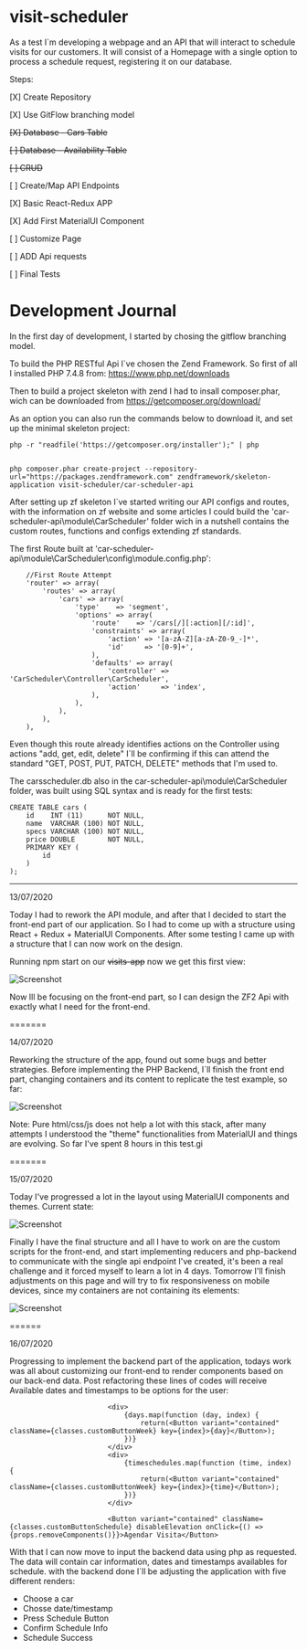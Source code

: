 # visit-scheduler

As a test I`m developing a webpage and an API that will interact to schedule visits for our customers. It will consist of a Homepage with a single option to process a schedule request, registering it on our database.

Steps:

[X] Create Repository

[X] Use GitFlow branching model

~~[X] Database - Cars Table~~

~~[ ] Database - Availability Table~~

~~[ ] CRUD~~

[ ] Create/Map API Endpoints

[X] Basic React-Redux APP

[X] Add First MaterialUI Component

[ ] Customize Page

[ ] ADD Api requests

[ ] Final Tests


# Development Journal

In the first day of development, I started by chosing the gitflow branching model.

To build the PHP RESTful Api I`ve chosen the Zend Framework. So first of all I installed PHP 7.4.8 from: https://www.php.net/downloads

Then to build a project skeleton with zend I had to insall composer.phar, wich can be downloaded from https://getcomposer.org/download/ 

As an option you can also run the commands below to download it, and set up the minimal skeleton project:

```
php -r "readfile('https://getcomposer.org/installer');" | php


php composer.phar create-project --repository-url="https://packages.zendframework.com" zendframework/skeleton-application visit-scheduler/car-scheduler-api

```

After setting up zf skeleton I`ve started writing our API configs and routes, with the information on zf website and some articles I could build the 'car-scheduler-api\module\CarScheduler' folder wich in a nutshell contains the custom routes, functions and configs extending zf standards.

The first Route built at 'car-scheduler-api\module\CarScheduler\config\module.config.php':

```
    //First Route Attempt
    'router' => array(
        'routes' => array(
            'cars' => array(
                'type'    => 'segment',
                'options' => array(
                    'route'    => '/cars[/][:action][/:id]',
                    'constraints' => array(
                        'action' => '[a-zA-Z][a-zA-Z0-9_-]*',
                        'id'     => '[0-9]+',
                    ),
                    'defaults' => array(
                        'controller' => 'CarScheduler\Controller\CarScheduler',
                        'action'     => 'index',
                    ),
                ),
            ),
        ),
    ),
```

Even though this route already identifies actions on the Controller using actions "add, get, edit, delete" I`ll be confirming if this can attend the standard "GET, POST, PUT, PATCH, DELETE" methods that I'm used to.

The carsscheduler.db also in the car-scheduler-api\module\CarScheduler folder, was built using SQL syntax and is ready for the first tests:
```
CREATE TABLE cars (
    id    INT (11)      NOT NULL,
    name  VARCHAR (100) NOT NULL,
    specs VARCHAR (100) NOT NULL,
    price DOUBLE        NOT NULL,
    PRIMARY KEY (
        id
    )
);
```

---

13/07/2020

Today I had to rework the API module, and after that I decided to start the front-end part of our application. So I had to come up with a structure using React + Redux + MaterialUI Components. After some testing I came up with a structure that I can now work on the design.

Running npm start on our ~~visits-app~~ now we get this first view:

![Screenshot](./journal/first_view.jpg)

Now Ill be focusing on the front-end part, so I can design the ZF2 Api with exactly what I need for the front-end.

=======

14/07/2020

Reworking the structure of the app, found out some bugs and better strategies. Before implementing the PHP Backend, I`ll finish the front end part, changing containers and its content to replicate the test example, so far:

![Screenshot](./journal/app_progress.jpg)

Note: Pure html/css/js does not help a lot with this stack, after many attempts I understood the "theme" functionalities from MaterialUI and things are evolving. So far I've spent 8 hours in this test.gi

=======

15/07/2020

Today I've progressed a lot in the layout using MaterialUI components and themes. Current state:

![Screenshot](./journal/layout_phase2.jpg)

Finally I have the final structure and all I have to work on are the custom scripts for the front-end, and start implementing reducers and php-backend to communicate with the single api endpoint I've created, it's been a real challenge and it forced myself to learn a lot in 4 days. Tomorrow I'll finish adjustments on this page and will try to fix responsiveness on mobile devices, since my containers are not containing its elements:

![Screenshot](./journal/mobile_front_problem.jpg)

======

16/07/2020

Progressing to implement the backend part of the application, todays work was all about customizing our front-end to render components based on our back-end data. Post refactoring these lines of codes will receive Available dates and timestamps to be options for the user:

```
                        <div>
                            {days.map(function (day, index) {
                                return(<Button variant="contained" className={classes.customButtonWeek} key={index}>{day}</Button>);
                            })}
                        </div>
                        <div>
                            {timeschedules.map(function (time, index) {
                                return(<Button variant="contained" className={classes.customButtonWeek} key={index}>{time}</Button>);
                            })}
                        </div>

                        <Button variant="contained" className={classes.customButtonSchedule} disableElevation onClick={() => {props.removeComponents()}}>Agendar Visita</Button>
```

With that I can now move to input the backend data using php as requested. The data will contain car information, dates and timestamps availables for schedule. with the backend done I`ll be adjusting the application with five different renders:

- Choose a car
- Chosse date/timestamp
- Press Schedule Button
- Confirm Schedule Info
- Schedule Success